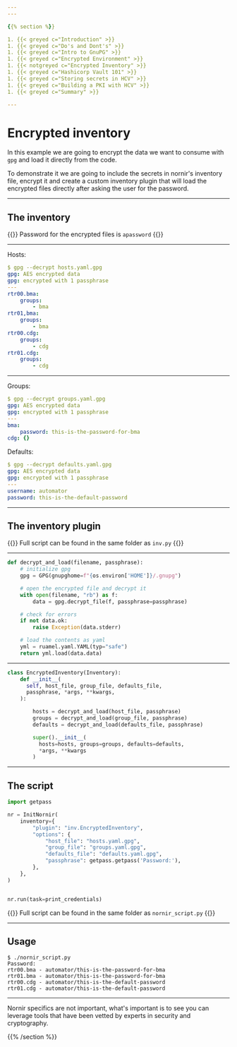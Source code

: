 ```yaml
---
---

{{% section %}}

1. {{< greyed c="Introduction" >}}
1. {{< greyed c="Do's and Dont's" >}}
1. {{< greyed c="Intro to GnuPG" >}}
1. {{< greyed c="Encrypted Environment" >}}
1. {{< notgreyed c="Encrypted Inventory" >}}
1. {{< greyed c="Hashicorp Vault 101" >}}
1. {{< greyed c="Storing secrets in HCV" >}}
1. {{< greyed c="Building a PKI with HCV" >}}
1. {{< greyed c="Summary" >}}

---
```


# Encrypted inventory

In this example we are going to encrypt the data we want to consume with ``gpg`` and load it directly from the code.

To demonstrate it we are going to include the secrets in nornir's inventory file, encrypt it and create a custom inventory plugin that will load the encrypted files directly after asking the user for the password.

---

## The inventory

{{<box class="bs-callout bs-callout-info">}}
Password for the encrypted files is <code>apassword</code>
{{</box>}}

---

Hosts:

``` yaml
$ gpg --decrypt hosts.yaml.gpg
gpg: AES encrypted data
gpg: encrypted with 1 passphrase
---
rtr00.bma:
    groups:
        - bma
rtr01,bma:
    groups:
        - bma
rtr00.cdg:
    groups:
        - cdg
rtr01.cdg:
    groups:
        - cdg
```

---

Groups:
``` yaml
$ gpg --decrypt groups.yaml.gpg
gpg: AES encrypted data
gpg: encrypted with 1 passphrase
---
bma:
    password: this-is-the-password-for-bma
cdg: {}
```

Defaults:
``` yaml
$ gpg --decrypt defaults.yaml.gpg
gpg: AES encrypted data
gpg: encrypted with 1 passphrase
---
username: automator
password: this-is-the-default-password
```

---

## The inventory plugin

{{<box class="bs-callout bs-callout-info">}}
Full script can be found in the same folder as <code>inv.py</code>
{{</box>}}

---

``` python
def decrypt_and_load(filename, passphrase):
    # initialize gpg
    gpg = GPG(gnupghome=f"{os.environ['HOME']}/.gnupg")

    # open the encrypted file and decrypt it
    with open(filename, "rb") as f:
        data = gpg.decrypt_file(f, passphrase=passphrase)

    # check for errors
    if not data.ok:
        raise Exception(data.stderr)

    # load the contents as yaml
    yml = ruamel.yaml.YAML(typ="safe")
    return yml.load(data.data)

```

---

``` python
class EncryptedInventory(Inventory):
    def __init__(
      self, host_file, group_file, defaults_file,
      passphrase, *args, **kwargs,
    ):

        hosts = decrypt_and_load(host_file, passphrase)
        groups = decrypt_and_load(group_file, passphrase)
        defaults = decrypt_and_load(defaults_file, passphrase)

        super().__init__(
          hosts=hosts, groups=groups, defaults=defaults,
          *args, **kwargs
        )
```

---

## The script

``` python
import getpass

nr = InitNornir(
    inventory={
        "plugin": "inv.EncryptedInventory",
        "options": {
            "host_file": "hosts.yaml.gpg",
            "group_file": "groups.yaml.gpg",
            "defaults_file": "defaults.yaml.gpg",
            "passphrase": getpass.getpass('Password:'),
        },
    },
)


nr.run(task=print_credentials)
```

{{<box class="bs-callout bs-callout-info">}}
Full script can be found in the same folder as <code>nornir_script.py</code>
{{</box>}}

---

## Usage

``` shell
$ ./nornir_script.py
Password:
rtr00.bma - automator/this-is-the-password-for-bma
rtr01.bma - automator/this-is-the-password-for-bma
rtr00.cdg - automator/this-is-the-default-password
rtr01.cdg - automator/this-is-the-default-password
```

---

Nornir specifics are not important, what's important is to see you can leverage tools that have been vetted by experts in security and cryptography.


{{% /section %}}
